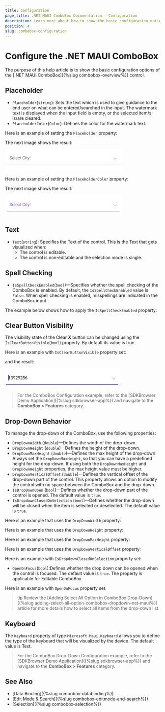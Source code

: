 ```yaml
---
title: Configuration
page_title: .NET MAUI ComboBox Documentation - Configuration
description: Learn more about how to show the basic configuration options of the Telerik UI for .NET MAUI ComboBox control.
position: 4
slug: combobox-configuration
---
```


# Configure the .NET MAUI ComboBox

The purpose of this help article is to show the basic configuration options of the [.NET MAUI ComboBox]({%slug combobox-overview%}) control.

## Placeholder

* `Placeholder`(`string`): Sets the text which is used to give guidance to the end user on what can be entered/searched in the input. The watermark text is displayed when the input field is empty, or the selected item/s is/are cleared. 
* `PlaceholderColor`(`Color`): Defines the color for the watermark text. 

Here is an example of setting the `Placeholder` property:

<snippet id='combobox-configuration-placeholder'/>

The next image shows the result:

![ComboBox Placeholder](images/combobox-placeholder.png)

Here is an example of setting the `PlaceholderColor` property:

<snippet id='combobox-configuration-placeholder-color'/>

The next image shows the result:

![.NET MAUI ComboBox Placeholder Color](images/combobox-placeholder-color.png)

## Text

* `Text`(`string`): Specifies the Text of the control. This is the Text that gets visualized when:
   * The control is editable.
   * The control is non-editable and the selection mode is single.

## Spell Checking

* `IsSpellCheckEnabled`(`bool`)&mdash;Specifies whether the spell checking of the ComboBox is enabled. By default, the `IsSpellCheckEnabled` value is `False`. When spell checking is enabled, misspellings are indicated in the ComboBox input.

The example below shows how to apply the `IsSpellCheckEnabled` property:

<snippet id='combobox-configuration-spellcheckenabled' />

## Clear Button Visibility

The visibility state of the Clear **X** button can be changed using the `IsClearButtonVisible`(`bool`) property. By default its value is true.

Here is an example with `IsClearButtonVisible` property set:

<snippet id='combobox-configuration-clearbuttonvisible-false'/>

and the result: 

![ComboBox Clear Button Visibility](images/combobox-clearbuttonvisibility.png)

> For the ComboBox Configuration example, refer to the [SDKBrowser Demo Application]({%slug sdkbrowser-app%}) and navigate to the **ComboBox > Features** category.

## Drop-Down Behavior

To manage the drop-down of the ComboBox, use the following properties:

* `DropDownWidth` (`double`)&mdash;Defines the width of the drop-down.
* `DropDownHeight` (`double`)&mdash;Defines the height of the drop-down.
* `DropDownMaxHeight` (`double`)&mdash;Defines the max height of the drop-down. Always set the `DropDownMaxHeight`, so that you can have a predefined height for the drop-down. If using both the `DropDownMaxHeight` and `DropDownHeight` properties, the max height value must be higher.
* `DropDownVerticalOffset` (`double`)&mdash;Defines the vertical offset of the drop-down part of the control. This property allows an option to modify the control with no space between the ComboBox and the drop-down.
* `IsDropDownOpen` (`bool`)&mdash;Defines whether the drop-down part of the control is opened. The default value is `true`. 
* `IsDropdownClosedOnSelection` (`bool`)&mdash;Defines whether the drop-down will be closed when the item is selected or deselected. The default value is `true`.

Here is an example that uses the `DropDownWidth` property:

<snippet id='combobox-configuration-dropdownwidth'/>

Here is an example that uses the `DropDownHeight` property:

<snippet id='combobox-configuration-dropdownheight'/>

Here is an example that uses the `DropDownMaxHeight` property:

<snippet id='combobox-configuration-dropdownmaxheight'/>

Here is an example that uses the `DropDownVerticalOffset` property:

<snippet id='combobox-configuration-dropdownverticaloffset'/>

Here is an example with `IsDropdownClosedOnSelection` property set:

<snippet id='combobox-configuration-dropdownvisibility-isdropdownclosed'/>

* `OpenOnFocus`(`bool`):Defines whether the drop down can be opened when the control is focused. The default value is `true`. The property is applicable for Editable ComboBox.

Here is an example with `OpenOnFocus` property set:

<snippet id='combobox-configuration-dropdownvisibility-openonfocus'/>

>tip Review the [Adding Select All Option in ComboBox Drop-Down]({%slug adding-select-all-option-combobox-dropdown-net-maui%}) article for more details how to select all items from the drop-down list.

## Keyboard

The `Keyboard` property of type `Microsoft.Maui.Keyboard` allows you to define the type of the keyboard that will be visualized by the device. The default value is Text.

> For the ComboBox Drop-Down Configuration example, refer to the [SDKBrowser Demo Application]({%slug sdkbrowser-app%}) and navigate to the **ComboBox > Features** category.

## See Also

- [Data Binding]({%slug combobox-databinding%}) 
- [Edit Mode & Search]({%slug combobox-editmode-and-search%}) 
- [Selection]({%slug combobox-selection%}) 
